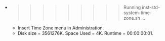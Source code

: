 * >>>>>>>>> Running inst-std-system-time-zone.sh ...
  * Insert Time Zone menu in Administration.
  * Disk size = 3561276K. Space Used = 4K. Runtime = 00:00:00:01.
